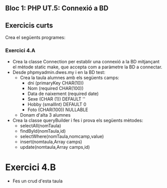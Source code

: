 ## Bloc 1: PHP UT.5: Connexió a BD

## Exercicis curts

Crea el següents programes:

### Exercici 4.A 

* Crea la classe Connection per establir una connexió a la BD mitjançant el mètode static make, que accepta com a paràmetre la BD a connectar.
* Desde phpmyadmin.dwes.my i en la BD test:
    * Crea la taula alumnes amb els següents camps:
        * dni (primaryKey CHAR(10))
        * Nom (required CHAR(100))
        * Data de naixement (required date)
        * Sexe (CHAR (1)) DEFAULT ''
        * Hobby (smallInt) DEFAULT 0
        * Foto (CHAR(100)) NULLABLE
    *  Donam d'alta 3 alumnes       
* Crea la classe queryBuilder i fes i prova els següents mètodes:
    * selectAll(nomTaula)
    * findById(nomTaula,id)
    * selectWhere(nomTaula,nomcamp,value)
    * insert(nomtaula,Array camps)
    * update(nomtaula,Array camps,id)

# Exercici 4.B

* Fes un crud d'esta taula
		
